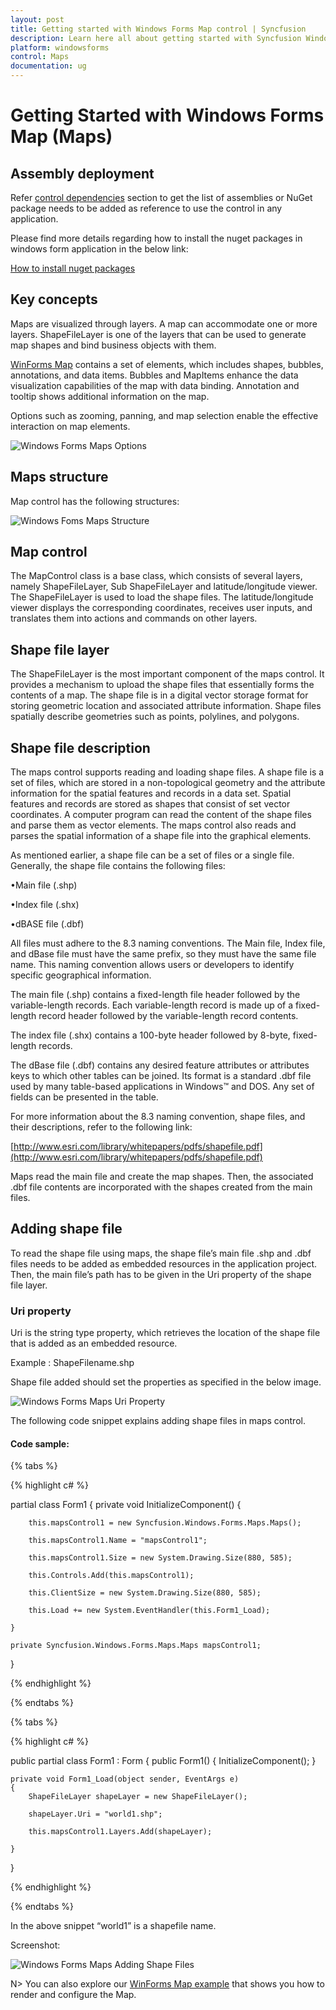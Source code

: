 ```yaml
---
layout: post
title: Getting started with Windows Forms Map control | Syncfusion 
description: Learn here all about getting started with Syncfusion Windows Forms Maps (SfMaps) control, its elements, and more.
platform: windowsforms
control: Maps
documentation: ug
---
```


# Getting Started with Windows Forms Map (Maps)

## Assembly deployment

Refer [control dependencies](https://help.syncfusion.com/windowsforms/control-dependencies#maps) section to get the list of assemblies or NuGet package needs to be added as reference to use the control in any application.

Please find more details regarding how to install the nuget packages in windows form application in the below link:

[How to install nuget packages](https://help.syncfusion.com/windowsforms/installation/install-nuget-packages)

## Key concepts

Maps are visualized through layers. A map can accommodate one or more layers. ShapeFileLayer is one of the layers that can be used to generate map shapes and bind business objects with them.

[WinForms Map](https://www.syncfusion.com/winforms-ui-controls/map) contains a set of elements, which includes shapes, bubbles, annotations, and data items. Bubbles and MapItems enhance the data visualization capabilities of the map with data binding. Annotation and tooltip shows additional information on the map.

Options such as zooming, panning, and map selection enable the effective interaction on map elements.

![Windows Forms Maps Options](Getting-Started_images/Getting-Started_img1.png)

## Maps structure

Map control has the following structures:



![Windows Foms Maps Structure](Getting-Started_images/Getting-Started_img2.png)





## Map control

The MapControl class is a base class, which consists of several layers, namely ShapeFileLayer, Sub ShapeFileLayer and latitude/longitude viewer. The ShapeFileLayer is used to load the shape files. The latitude/longitude viewer displays the corresponding coordinates, receives user inputs, and translates them into actions and commands on other layers.

## Shape file layer

The ShapeFileLayer is the most important component of the maps control. It provides a mechanism to upload the shape files that essentially forms the contents of a map. The shape file is in a digital vector storage format for storing geometric location and associated attribute information. Shape files spatially describe geometries such as points, polylines, and polygons.

## Shape file description

The maps control supports reading and loading shape files. A shape file is a set of files, which are stored in a non-topological geometry and the attribute information for the spatial features and records in a data set. Spatial features and records are stored as shapes that consist of set vector coordinates. A computer program can read the content of the shape files and parse them as vector elements. The maps control also reads and parses the spatial information of a shape file into the graphical elements.

As mentioned earlier, a shape file can be a set of files or a single file. Generally, the shape file contains the following files:

•Main file (.shp)

•Index file (.shx)

•dBASE file (.dbf)



All files must adhere to the 8.3 naming conventions. The Main file, Index file, and dBase file must have the same prefix, so they must have the same file name. This naming convention allows users or developers to identify specific geographical information.

The main file (.shp) contains a fixed-length file header followed by the variable-length records. Each variable-length record is made up of a fixed-length record header followed by the variable-length record contents. 

The index file (.shx) contains a 100-byte header followed by 8-byte, fixed-length records.

The dBase file (.dbf) contains any desired feature attributes or attributes keys to which other tables can be joined. Its format is a standard .dbf file used by many table-based applications in Windows™ and DOS. Any set of fields can be presented in the table.

For more information about the 8.3 naming convention, shape files, and their descriptions, refer to the following link:

[http://www.esri.com/library/whitepapers/pdfs/shapefile.pdf](http://www.esri.com/library/whitepapers/pdfs/shapefile.pdf)

Maps read the main file and create the map shapes. Then, the associated .dbf file contents are incorporated with the shapes created from the main files.

## Adding shape file

To read the shape file using maps, the shape file’s main file .shp and .dbf files needs to be added as embedded resources in the application project. Then, the main file’s path has to be given in the Uri property of the shape file layer.

### Uri property

Uri is the string type property, which retrieves the location of the shape file that is added as an embedded resource.

Example :  ShapeFilename.shp

Shape file added should set the properties as specified in the below image.

![Windows Forms Maps Uri Property](Getting-Started_images/ShapeFile.png)

The following code snippet explains adding shape files in maps control.

#### Code sample:

{% tabs %}

{% highlight c# %}

partial class Form1
{
    private void InitializeComponent()
    {

        this.mapsControl1 = new Syncfusion.Windows.Forms.Maps.Maps();

        this.mapsControl1.Name = "mapsControl1";

        this.mapsControl1.Size = new System.Drawing.Size(880, 585);

        this.Controls.Add(this.mapsControl1);

        this.ClientSize = new System.Drawing.Size(880, 585);

        this.Load += new System.EventHandler(this.Form1_Load);

    }

    private Syncfusion.Windows.Forms.Maps.Maps mapsControl1;
}

{% endhighlight %}

{% endtabs %}

{% tabs %}

{% highlight c# %}

public partial class Form1 : Form
{
    public Form1()
    {
        InitializeComponent();
    }

    private void Form1_Load(object sender, EventArgs e)
    {
        ShapeFileLayer shapeLayer = new ShapeFileLayer();

        shapeLayer.Uri = "world1.shp";

        this.mapsControl1.Layers.Add(shapeLayer);

    }
}      

{% endhighlight %}

{% endtabs %}
	 
In the above snippet “world1” is a shapefile name.


Screenshot:

![Windows Forms Maps Adding Shape Files](Getting-Started_images/Getting-Started_img3.png)


N> You can also explore our [WinForms Map example](https://github.com/syncfusion/winforms-demos/tree/master/map) that shows you how to render and configure the Map.